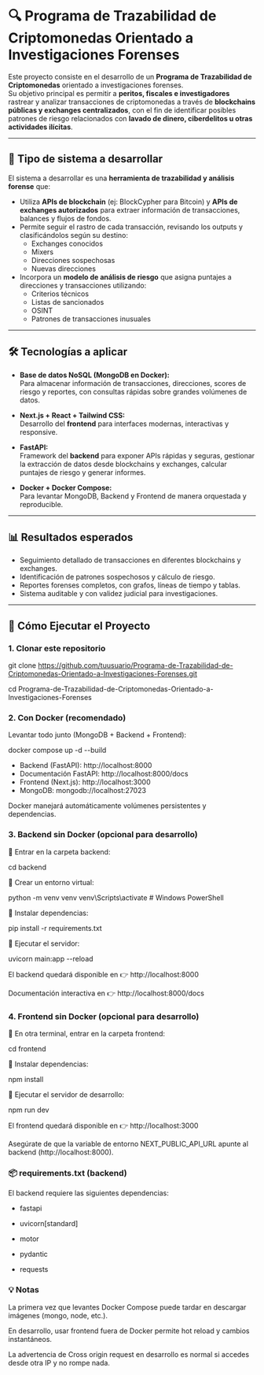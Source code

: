 # 🔍 Programa de Trazabilidad de Criptomonedas Orientado a Investigaciones Forenses


Este proyecto consiste en el desarrollo de un **Programa de Trazabilidad de Criptomonedas** orientado a investigaciones forenses.  
Su objetivo principal es permitir a **peritos, fiscales e investigadores** rastrear y analizar transacciones de criptomonedas a través de **blockchains públicas y exchanges centralizados**, con el fin de identificar posibles patrones de riesgo relacionados con **lavado de dinero, ciberdelitos u otras actividades ilícitas**.

---

## 📌 Tipo de sistema a desarrollar

El sistema a desarrollar es una **herramienta de trazabilidad y análisis forense** que:

- Utiliza **APIs de blockchain** (ej: BlockCypher para Bitcoin) y **APIs de exchanges autorizados** para extraer información de transacciones, balances y flujos de fondos.
- Permite seguir el rastro de cada transacción, revisando los outputs y clasificándolos según su destino:
  - Exchanges conocidos
  - Mixers
  - Direcciones sospechosas
  - Nuevas direcciones
- Incorpora un **modelo de análisis de riesgo** que asigna puntajes a direcciones y transacciones utilizando:
  - Criterios técnicos  
  - Listas de sancionados  
  - OSINT  
  - Patrones de transacciones inusuales  

---

## 🛠️ Tecnologías a aplicar

- **Base de datos NoSQL (MongoDB en Docker):**  
  Para almacenar información de transacciones, direcciones, scores de riesgo y reportes, con consultas rápidas sobre grandes volúmenes de datos.

- **Next.js + React + Tailwind CSS:**  
  Desarrollo del **frontend** para interfaces modernas, interactivas y responsive.

- **FastAPI:**  
  Framework del **backend** para exponer APIs rápidas y seguras, gestionar la extracción de datos desde blockchains y exchanges, calcular puntajes de riesgo y generar informes.

- **Docker + Docker Compose:**  
  Para levantar MongoDB, Backend y Frontend de manera orquestada y reproducible.

---

## 📊 Resultados esperados

- Seguimiento detallado de transacciones en diferentes blockchains y exchanges.  
- Identificación de patrones sospechosos y cálculo de riesgo.  
- Reportes forenses completos, con grafos, líneas de tiempo y tablas.  
- Sistema auditable y con validez judicial para investigaciones.  

---

## 🚀 Cómo Ejecutar el Proyecto

### 1. Clonar este repositorio

git clone https://github.com/tuusuario/Programa-de-Trazabilidad-de-Criptomonedas-Orientado-a-Investigaciones-Forenses.git

cd Programa-de-Trazabilidad-de-Criptomonedas-Orientado-a-Investigaciones-Forenses

### 2. Con Docker (recomendado)

Levantar todo junto (MongoDB + Backend + Frontend):

docker compose up -d --build

- Backend (FastAPI): http://localhost:8000
- Documentación FastAPI: http://localhost:8000/docs
- Frontend (Next.js): http://localhost:3000
- MongoDB: mongodb://localhost:27023

Docker manejará automáticamente volúmenes persistentes y dependencias.

### 3. Backend sin Docker (opcional para desarrollo)

📂 Entrar en la carpeta backend:

cd backend


📌 Crear un entorno virtual:

python -m venv venv
venv\Scripts\activate # Windows PowerShell


📌 Instalar dependencias:

pip install -r requirements.txt


📌 Ejecutar el servidor:

uvicorn main:app --reload


El backend quedará disponible en 👉 http://localhost:8000

Documentación interactiva en 👉 http://localhost:8000/docs

### 4. Frontend sin Docker (opcional para desarrollo)

📂 En otra terminal, entrar en la carpeta frontend:

cd frontend


📌 Instalar dependencias:

npm install


📌 Ejecutar el servidor de desarrollo:

npm run dev


El frontend quedará disponible en 👉 http://localhost:3000

Asegúrate de que la variable de entorno NEXT_PUBLIC_API_URL apunte al backend (http://localhost:8000).

### 📦 requirements.txt (backend)

El backend requiere las siguientes dependencias:

- fastapi

- uvicorn[standard]

- motor

- pydantic

- requests

### 💡 Notas

La primera vez que levantes Docker Compose puede tardar en descargar imágenes (mongo, node, etc.).

En desarrollo, usar frontend fuera de Docker permite hot reload y cambios instantáneos.

La advertencia de Cross origin request en desarrollo es normal si accedes desde otra IP y no rompe nada.
